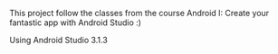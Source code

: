 This project follow the classes from the course Android I: Create your fantastic app with Android Studio 
:)

Using Android Studio 3.1.3



